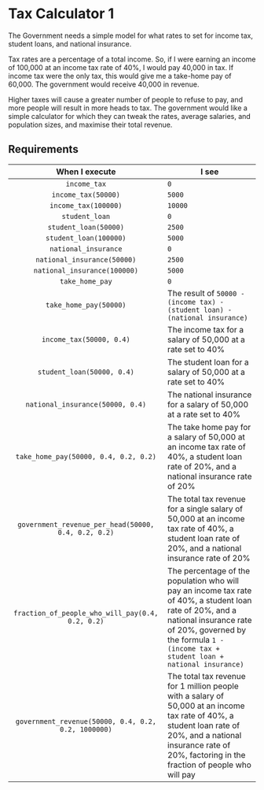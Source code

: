 # Tax Calculator 1

The Government needs a simple model for what rates to set for income tax, student loans, and national insurance.

Tax rates are a percentage of a total income. So, if I were earning an income of 100,000 at an income tax rate of 40%, I would pay 40,000 in tax. If income tax were the only tax, this would give me a take-home pay of 60,000. The government would receive 40,000 in revenue.

Higher taxes will cause a greater number of people to refuse to pay, and more people will result in more heads to tax. The government would like a simple calculator for which they can tweak the rates, average salaries, and population sizes, and maximise their total revenue.

## Requirements

|        When I execute        | I see                                                                        |
|:----------------------------:|------------------------------------------------------------------------------|
| `income_tax`                 | `0`                                                                          |
| `income_tax(50000)`          | `5000`                                                                       |
| `income_tax(100000)`         | `10000`                                                                      |
| `student_loan`               | `0`                                                                          |
| `student_loan(50000)`        | `2500`                                                                       |
| `student_loan(100000)`       | `5000`                                                                       |
| `national_insurance`         | `0`                                                                          |
| `national_insurance(50000)`  | `2500`                                                                       |
| `national_insurance(100000)` | `5000`                                                                       |
| `take_home_pay`              | `0`                                                                          |
| `take_home_pay(50000)`       | The result of `50000 - (income tax) - (student loan) - (national insurance)` |
| `income_tax(50000, 0.4)`     | The income tax for a salary of 50,000 at a rate set to 40%                   |
| `student_loan(50000, 0.4)`   | The student loan for a salary of 50,000 at a rate set to 40%                 |
| `national_insurance(50000, 0.4)`   | The national insurance for a salary of 50,000 at a rate set to 40%                 |
| `take_home_pay(50000, 0.4, 0.2, 0.2)`   | The take home pay for a salary of 50,000 at an income tax rate of 40%, a student loan rate of 20%, and a national insurance rate of 20%  |
| `government_revenue_per_head(50000, 0.4, 0.2, 0.2)`   | The total tax revenue for a single salary of 50,000 at an income tax rate of 40%, a student loan rate of 20%, and a national insurance rate of 20%     |
| `fraction_of_people_who_will_pay(0.4, 0.2, 0.2)`   | The percentage of the population who will pay an income tax rate of 40%, a student loan rate of 20%, and a national insurance rate of 20%, governed by the formula `1 - (income tax + student loan + national insurance)`  |
| `government_revenue(50000, 0.4, 0.2, 0.2, 1000000)`   | The total tax revenue for 1 million people with a salary of 50,000 at an income tax rate of 40%, a student loan rate of 20%, and a national insurance rate of 20%, factoring in the fraction of people who will pay  |